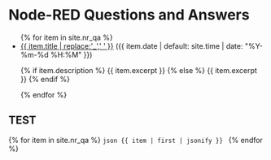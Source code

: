 ---
---
# Node-RED Questions and Answers

<ul>
{% for item in site.nr_qa %}
  <li>
    <a href="{{ item.url }}">{{ item.title | replace:'_',' ' }}</a> ({{ item.date | default: site.time | date: "%Y-%m-%d %H:%M" }})
    <p>{% if item.description %}
        {{ item.excerpt }}
    {% else %}
        {{ item.excerpt }}
    {% endif %}</p>
  </li>
{% endfor %}
</ul>

## TEST

{% for item in site.nr_qa %}
    ```json
    {{ item | first | jsonify }}
    ```
{% endfor %}
